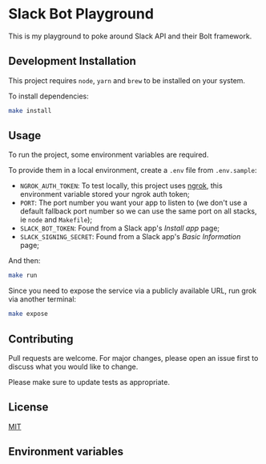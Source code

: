 # Slack Bot Playground

This is my playground to poke around Slack API and their Bolt framework.

## Development Installation

This project requires `node`, `yarn` and `brew` to be installed on your system.

To install dependencies:

```bash
make install
```

## Usage

To run the project, some environment variables are required.

To provide them in a local environment, create a `.env` file from `.env.sample`:

- `NGROK_AUTH_TOKEN`: To test locally, this project uses [ngrok](https://ngrok.com), this environment variable stored your ngrok auth token;
- `PORT`: The port number you want your app to listen to (we don't use a default fallback port number so we can use the same port on all stacks, ie `node` and `Makefile`);
- `SLACK_BOT_TOKEN`: Found from a Slack app's _Install app_ page;
- `SLACK_SIGNING_SECRET`: Found from a Slack app's _Basic Information_ page;

And then:

```bash
make run
```

Since you need to expose the service via a publicly available URL, run grok via another terminal:

```bash
make expose
```

## Contributing

Pull requests are welcome. For major changes, please open an issue first to discuss what you would like to change.

Please make sure to update tests as appropriate.

## License

[MIT](https://choosealicense.com/licenses/mit/)

## Environment variables
